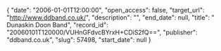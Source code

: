 {
  "date": "2006-01-01T12:00:00", 
  "open_access": false, 
  "target_url": "http://www.ddband.co.uk/", 
  "description": "", 
  "end_date": null, 
  "title": " Dunaskin Doon Band", 
  "record_id": "20060101T120000/VUHnGFdvcBYrxH+CDiS2fQ==", 
  "publisher": "ddband.co.uk", 
  "slug": 57498, 
  "start_date": null
}

